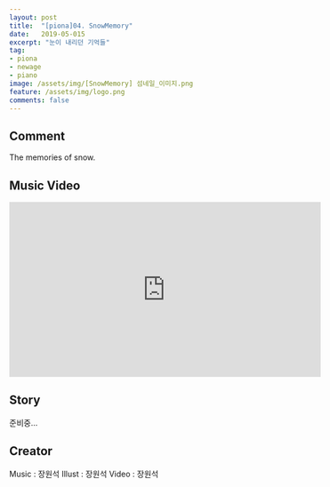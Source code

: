 ```yaml
---
layout: post
title:  "[piona]04. SnowMemory"
date:   2019-05-015
excerpt: "눈이 내리던 기억들"
tag:
- piona
- newage
- piano
image: /assets/img/[SnowMemory] 섬네일_이미지.png
feature: /assets/img/logo.png
comments: false
---
```


## Comment

The memories of snow.

## Music Video

<iframe width="560" height="315" src="https://www.youtube.com/embed/aUBUJozUmcQ" frameborder="0"></iframe>

## Story

준비중...

## Creator

Music     :  장원석
Illust    :  장원석
Video     :  장원석